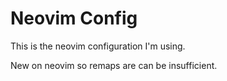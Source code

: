 # Neovim Config

This is the neovim configuration I'm using.

New on neovim so remaps are can be insufficient.
